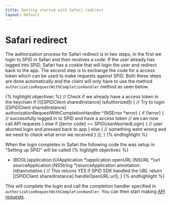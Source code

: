 ```yaml
---
title: Getting started with Safari redirect
layout: default
---
```

Safari redirect
===============
The authorization process for Safari redirect is in two steps, in the first we login to SPiD in Safari and then receives a code. If the user already has logged into SPiD, Safari has a cookie that will login the user and redirect back to the app.
The second step is to exchange the code for a access token which can be used to make requests against SPiD.
Both these steps are done automatically and the client will only have to use the method `authorizationRequestWithCompletionHandler` method as seen below.

{% highlight objectivec %}
// Check if we already have a access token in the keychain
if (![[SPiDClient sharedInstance] isAuthorized]) {
    // Try to login
    [[SPiDClient sharedInstance] authorizationRequestWithCompletionHandler:^(NSError *error) {
        if (!error) {
            // successfully logged in to SPiD and have a access token
            // we can now call API requests
        } else if ([error code] == SPiDUserAbortedLogin) {
            // user aborted login and pressed back to app
        } else {
            // something went wrong and we need to check what error we received
        }
    }];
}
{% endhighlight %}

When the login completes in Safari the following code the was setup in "Setting up SPiD" will be called
{% highlight objectivec %}
- (BOOL)application:(UIApplication *)application openURL:(NSURL *)url sourceApplication:(NSString *)sourceApplication annotation:(id)annotation {
    // This returns YES if SPiD SDK handled the URL
    return [[SPiDClient sharedInstance] handleOpenURL:url];
}
{% endhighlight %}

This will complete the login and call the completion handler specified in `authorizationRequestWithCompletionHandler`. You can then start making [API requests](using-spid-requests.html "API requests").
